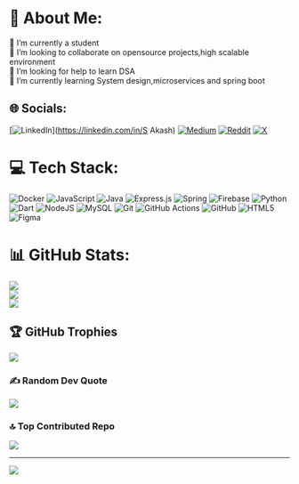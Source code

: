 # 💫 About Me:
🔭 I’m currently a student<br>👯 I’m looking to collaborate on opensource projects,high scalable environment<br>🤝 I’m looking for help to learn DSA<br>🌱 I’m currently learning System design,microservices and spring boot<br>


## 🌐 Socials:
[![LinkedIn](https://img.shields.io/badge/LinkedIn-%230077B5.svg?logo=linkedin&logoColor=white)](https://linkedin.com/in/S Akash) [![Medium](https://img.shields.io/badge/Medium-12100E?logo=medium&logoColor=white)](https://medium.com/@Akash) [![Reddit](https://img.shields.io/badge/Reddit-%23FF4500.svg?logo=Reddit&logoColor=white)](https://reddit.com/user/Akash1746) [![X](https://img.shields.io/badge/X-black.svg?logo=X&logoColor=white)](https://x.com/Akash_S_2003) 

# 💻 Tech Stack:
![Docker](https://img.shields.io/badge/docker-%230db7ed.svg?style=for-the-badge&logo=docker&logoColor=white) ![JavaScript](https://img.shields.io/badge/javascript-%23323330.svg?style=for-the-badge&logo=javascript&logoColor=%23F7DF1E) ![Java](https://img.shields.io/badge/java-%23ED8B00.svg?style=for-the-badge&logo=openjdk&logoColor=white) ![Express.js](https://img.shields.io/badge/express.js-%23404d59.svg?style=for-the-badge&logo=express&logoColor=%2361DAFB) ![Spring](https://img.shields.io/badge/spring-%236DB33F.svg?style=for-the-badge&logo=spring&logoColor=white) ![Firebase](https://img.shields.io/badge/firebase-a08021?style=for-the-badge&logo=firebase&logoColor=ffcd34) ![Python](https://img.shields.io/badge/python-3670A0?style=for-the-badge&logo=python&logoColor=ffdd54) ![Dart](https://img.shields.io/badge/dart-%230175C2.svg?style=for-the-badge&logo=dart&logoColor=white) ![NodeJS](https://img.shields.io/badge/node.js-6DA55F?style=for-the-badge&logo=node.js&logoColor=white) ![MySQL](https://img.shields.io/badge/mysql-4479A1.svg?style=for-the-badge&logo=mysql&logoColor=white) ![Git](https://img.shields.io/badge/git-%23F05033.svg?style=for-the-badge&logo=git&logoColor=white) ![GitHub Actions](https://img.shields.io/badge/github%20actions-%232671E5.svg?style=for-the-badge&logo=githubactions&logoColor=white) ![GitHub](https://img.shields.io/badge/github-%23121011.svg?style=for-the-badge&logo=github&logoColor=white) ![HTML5](https://img.shields.io/badge/html5-%23E34F26.svg?style=for-the-badge&logo=html5&logoColor=white) ![Figma](https://img.shields.io/badge/figma-%23F24E1E.svg?style=for-the-badge&logo=figma&logoColor=white)
# 📊 GitHub Stats:
![](https://github-readme-stats.vercel.app/api?username=Akash200307&theme=dark&hide_border=false&include_all_commits=false&count_private=false)<br/>
![](https://github-readme-streak-stats.herokuapp.com/?user=Akash200307&theme=dark&hide_border=false)<br/>
![](https://github-readme-stats.vercel.app/api/top-langs/?username=Akash200307&theme=dark&hide_border=false&include_all_commits=false&count_private=false&layout=compact)

## 🏆 GitHub Trophies
![](https://github-profile-trophy.vercel.app/?username=Akash200307&theme=shadow_green&no-frame=false&no-bg=true&margin-w=4)

### ✍️ Random Dev Quote
![](https://quotes-github-readme.vercel.app/api?type=horizontal&theme=radical)

### 🔝 Top Contributed Repo
![](https://github-contributor-stats.vercel.app/api?username=Akash200307&limit=5&theme=dark&combine_all_yearly_contributions=true)

---
[![](https://visitcount.itsvg.in/api?id=Akash200307&icon=0&color=0)](https://visitcount.itsvg.in)

<!-- Proudly created with GPRM ( https://gprm.itsvg.in ) -->
